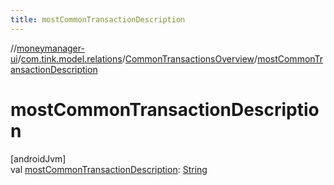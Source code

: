 ```yaml
---
title: mostCommonTransactionDescription
---
```

//[moneymanager-ui](../../../index.html)/[com.tink.model.relations](../index.html)/[CommonTransactionsOverview](index.html)/[mostCommonTransactionDescription](most-common-transaction-description.html)



# mostCommonTransactionDescription



[androidJvm]\
val [mostCommonTransactionDescription](most-common-transaction-description.html): [String](https://kotlinlang.org/api/latest/jvm/stdlib/kotlin/-string/index.html)




